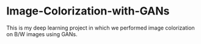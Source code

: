 # Image-Colorization-with-GANs
This is my deep learning project in which we performed image colorization on B/W images using GANs.
